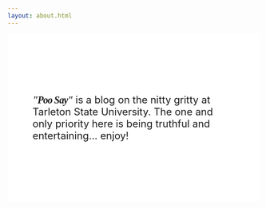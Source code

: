 ```yaml
---
layout: about.html
---
```


<div style="background-color: #fff; padding: 100px 50px;">
  <p style="font-size: 20px;"><span style="font-weight: bold; font-family: 'Merriweather', 'Playfair Display', serif, cursive; letter-spacing: -1px;"><i>"Poo Say"</i></span> is a blog on the nitty gritty at Tarleton State University. The one and only priority here is being truthful and entertaining... enjoy!</p>
</div>